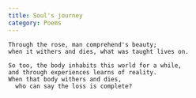 ```yaml
---
title: Soul's journey
category: Poems
---
```


    Through the rose, man comprehend's beauty;
    when it withers and dies, what was taught lives on.

    So too, the body inhabits this world for a while,
    and through experiences learns of reality.
    When that body withers and dies,
      who can say the loss is complete?


